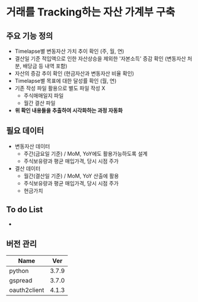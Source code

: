 # 거래를 Tracking하는 자산 가계부 구축

## 주요 기능 정의

- Timelapse별 변동자산 가치 추이 확인 (주, 월, 연)
- 결산일 기준 적입액으로 인한 자산상승을 제외한 '자본소득' 증감 확인 (변동자산 처분, 배당금 등 내역 포함)
- 자산의 증감 추이 확인 (현금자산과 변동자산 비율 확인)
- Timelapse별 목표에 대한 달성률 확인 (월, 연)
- 기존 작성 파일 활용으로 별도 파일 작성 X
    - 주식매매일지 파일
    - 월간 결산 파일
- **위 확인 내용들을 추출하여 시각화하는 과정 자동화**

## 필요 데이터
- 변동자산 데이터
    - 주간(금요일 기준) / MoM, YoY에도 활용가능하도록 설계
    - 주식보유량과 평균 매입가격, 당시 시점 주가
- 결산 데이터
    - 월간(결산일 기준) / MoM, YoY 산출에 활용
    - 주식보유량과 평균 매입가격, 당시 시점 주가
    - 현금가치
 




## To do List

- 

## 버전 관리

|Name|Ver|
|---|---|
|python|3.7.9|
|gspread|3.7.0|
|oauth2client|4.1.3|